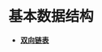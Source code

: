 # 基本数据结构<a name="ZH-CN_TOPIC_0000001123863115"></a>

-   **[双向链表](kernel-lite-mini-app-data-list.md)**  


